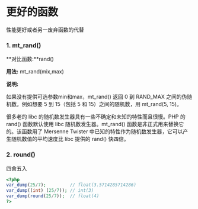 # 更好的函数

性能更好或者另一废弃函数的代替

### 1. mt\_rand\(\)

**对比函数:**rand\(\)

**用法:** mt\_rand\(mix,max\)

**说明:**

如果没有提供可选参数min和max，mt\_rand\(\) 返回 0 到 RAND\_MAX 之间的伪随机数。例如想要 5 到 15（包括 5 和 15）之间的随机数，用 mt\_rand\(5, 15\)。

很多老的 libc 的随机数发生器具有一些不确定和未知的特性而且很慢。PHP 的 rand\(\) 函数默认使用 libc 随机数发生器。mt\_rand\(\) 函数是非正式用来替换它的。该函数用了 Mersenne Twister 中已知的特性作为随机数发生器，它可以产生随机数值的平均速度比 libc 提供的 rand\(\) 快四倍。

### 2. round\(\)

四舍五入

```php
<?php
var_dump(25/7);         // float(3.5714285714286) 
var_dump((int) (25/7)); // int(3)
var_dump(round(25/7));  // float(4) 
?>
```



